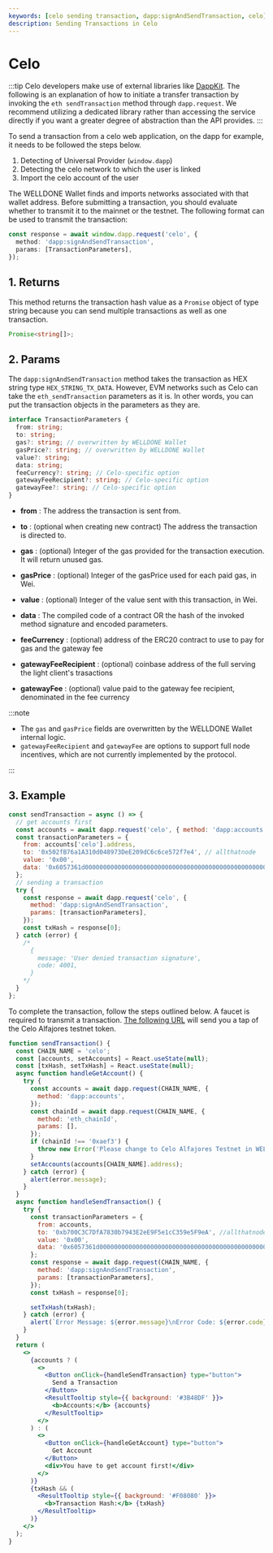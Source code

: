 ```yaml
---
keywords: [celo sending transaction, dapp:signAndSendTransaction, celo]
description: Sending Transactions in Celo
---
```


# Celo

:::tip
Celo developers make use of external libraries like [DappKit](https://docs.celo.org/developer/dappkit). The following is an explanation of how to initiate a transfer transaction by invoking the `eth sendTransaction` method through `dapp.request`. We recommend utilizing a dedicated library rather than accessing the service directly if you want a greater degree of abstraction than the API provides.
:::

To send a transaction from a celo web application, on the dapp for example, it needs to be followed the steps below.

1. Detecting of Universal Provider (`window.dapp`)
2. Detecting the celo network to which the user is linked
3. Import the celo account of the user

The WELLDONE Wallet finds and imports networks associated with that wallet address. Before submitting a transaction, you should evaluate whether to transmit it to the mainnet or the testnet. The following format can be used to transmit the transaction:

```ts
const response = await window.dapp.request('celo', {
  method: 'dapp:signAndSendTransaction',
  params: [TransactionParameters],
});
```

## 1. Returns

This method returns the transaction hash value as a `Promise` object of type string because you can send multiple transactions as well as one transaction.

```typescript
Promise<string[]>;
```

## 2. Params

The `dapp:signAndSendTransaction` method takes the transaction as HEX string type `HEX_STRING_TX_DATA`. However, EVM networks such as Celo can take the `eth_sendTransaction` parameters as it is. In other words, you can put the transaction objects in the parameters as they are.

```typescript
interface TransactionParameters {
  from: string;
  to: string;
  gas?: string; // overwritten by WELLDONE Wallet
  gasPrice?: string; // overwritten by WELLDONE Wallet
  value?: string;
  data: string;
  feeCurrency?: string; // Celo-specific option
  gatewayFeeRecipient?: string; // Celo-specific option
  gatewayFee?: string; // Celo-specific option
}
```

- **from** : The address the transaction is sent from.

- **to** : (optional when creating new contract) The address the transaction is directed to.

- **gas** : (optional) Integer of the gas provided for the transaction execution. It will return unused gas.

- **gasPrice** : (optional) Integer of the gasPrice used for each paid gas, in Wei.

- **value** : (optional) Integer of the value sent with this transaction, in Wei.

- **data** : The compiled code of a contract OR the hash of the invoked method signature and encoded parameters.

- **feeCurrency** : (optional) address of the ERC20 contract to use to pay for gas and the gateway fee

- **gatewayFeeRecipient** : (optional) coinbase address of the full serving the light client's trasactions

- **gatewayFee** : (optional) value paid to the gateway fee recipient, denominated in the fee currency

:::note

- The `gas` and `gasPrice` fields are overwritten by the WELLDONE Wallet internal logic.
- `gatewayFeeRecipient` and `gatewayFee` are options to support full node incentives, which are not currently implemented by the protocol.

:::

## 3. Example

```javascript
const sendTransaction = async () => {
  // get accounts first
  const accounts = await dapp.request('celo', { method: 'dapp:accounts' });
  const transactionParameters = {
    from: accounts['celo'].address,
    to: '0x502fB76a1A310d048973DeE209dC6c6ce572f7e4', // allthatnode
    value: '0x00',
    data: '0x6057361d000000000000000000000000000000000000000000000000000000000008a198',
  };
  // sending a transaction
  try {
    const response = await dapp.request('celo', {
      method: 'dapp:signAndSendTransaction',
      params: [transactionParameters],
    });
    const txHash = response[0];
  } catch (error) {
    /* 
      {
        message: 'User denied transaction signature',
        code: 4001,
      }
    */
  }
};
```

To complete the transaction, follow the steps outlined below. A faucet is required to transmit a transaction. [The following URL](https://celo.org/developers/faucet) will send you a tap of the Celo Alfajores testnet token.

```jsx live
function sendTransaction() {
  const CHAIN_NAME = 'celo';
  const [accounts, setAccounts] = React.useState(null);
  const [txHash, setTxHash] = React.useState(null);
  async function handleGetAccount() {
    try {
      const accounts = await dapp.request(CHAIN_NAME, {
        method: 'dapp:accounts',
      });
      const chainId = await dapp.request(CHAIN_NAME, {
        method: 'eth_chainId',
        params: [],
      });
      if (chainId !== '0xaef3') {
        throw new Error('Please change to Celo Alfajores Testnet in WELLDONE Wallet');
      }
      setAccounts(accounts[CHAIN_NAME].address);
    } catch (error) {
      alert(error.message);
    }
  }
  async function handleSendTransaction() {
    try {
      const transactionParameters = {
        from: accounts,
        to: '0xb700C3C7DfA7830b7943E2eE9F5e1cC359e5F9eA', //allthatnode
        value: '0x00',
        data: '0x6057361d000000000000000000000000000000000000000000000000000000000008a198',
      };
      const response = await dapp.request(CHAIN_NAME, {
        method: 'dapp:signAndSendTransaction',
        params: [transactionParameters],
      });
      const txHash = response[0];

      setTxHash(txHash);
    } catch (error) {
      alert(`Error Message: ${error.message}\nError Code: ${error.code}`);
    }
  }
  return (
    <>
      {accounts ? (
        <>
          <Button onClick={handleSendTransaction} type="button">
            Send a Transaction
          </Button>
          <ResultTooltip style={{ background: '#3B48DF' }}>
            <b>Accounts:</b> {accounts}
          </ResultTooltip>
        </>
      ) : (
        <>
          <Button onClick={handleGetAccount} type="button">
            Get Account
          </Button>
          <div>You have to get account first!</div>
        </>
      )}
      {txHash && (
        <ResultTooltip style={{ background: '#F08080' }}>
          <b>Transaction Hash:</b> {txHash}
        </ResultTooltip>
      )}
    </>
  );
}
```
